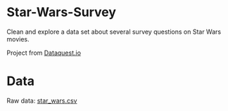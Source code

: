 # Star-Wars-Survey
Clean and explore a data set about several survey questions on Star Wars movies. 

Project from [Dataquest.io](https://www.dataquest.io)

# Data
Raw data: [star_wars.csv](https://github.com/fivethirtyeight/data/tree/master/star-wars-survey)
